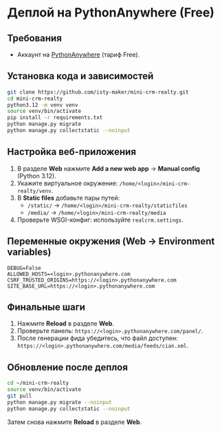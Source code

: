 # Деплой на PythonAnywhere (Free)

## Требования
- Аккаунт на [PythonAnywhere](https://www.pythonanywhere.com/) (тариф Free).

## Установка кода и зависимостей
```bash
git clone https://github.com/isty-maker/mini-crm-realty.git
cd mini-crm-realty
python3.12 -m venv venv
source venv/bin/activate
pip install -r requirements.txt
python manage.py migrate
python manage.py collectstatic --noinput
```

## Настройка веб-приложения
1. В разделе **Web** нажмите **Add a new web app** → **Manual config** (Python 3.12).
2. Укажите виртуальное окружение: `/home/<login>/mini-crm-realty/venv`.
3. В **Static files** добавьте пары путей:
   - `/static/` → `/home/<login>/mini-crm-realty/staticfiles`
   - `/media/` → `/home/<login>/mini-crm-realty/media`
4. Проверьте WSGI-конфиг: используйте `realcrm.settings`.

## Переменные окружения (Web → Environment variables)
```
DEBUG=False
ALLOWED_HOSTS=<login>.pythonanywhere.com
CSRF_TRUSTED_ORIGINS=https://<login>.pythonanywhere.com
SITE_BASE_URL=https://<login>.pythonanywhere.com
```

## Финальные шаги
1. Нажмите **Reload** в разделе **Web**.
2. Проверьте панель: `https://<login>.pythonanywhere.com/panel/`.
3. После генерации фида убедитесь, что файл доступен: `https://<login>.pythonanywhere.com/media/feeds/cian.xml`.

## Обновление после деплоя
```bash
cd ~/mini-crm-realty
source venv/bin/activate
git pull
python manage.py migrate --noinput
python manage.py collectstatic --noinput
```
Затем снова нажмите **Reload** в разделе **Web**.

